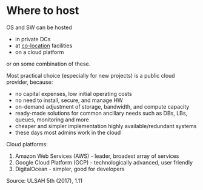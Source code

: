 # Where to host

OS and SW can be hosted

* in private DCs
* at [co-location](https://en.wikipedia.org/wiki/Colocation_centre) facilities
* on a cloud platform

or on some combination of these.

Most practical choice (especially for new projects) is a public cloud provider, because:

* no capital expenses, low initial operating costs
* no need to install, secure, and manage HW
* on-demand adjustment of storage, bandwidth, and compute capacity
* ready-made solutions for common ancillary needs such as DBs, LBs, queues, monitoring and more
* cheaper and simpler implementation highly available/redundant systems
* these days most admins work in the cloud

Cloud platforms:

1. Amazon Web Services (AWS) - leader, broadest array of services
2. Google Cloud Platform (GCP) - technologically advanced, user friendly
3. DigitalOcean - simpler, good for developers

Source: ULSAH 5th (2017), 1.11
